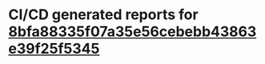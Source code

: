 # CI/CD generated reports for [8bfa88335f07a35e56cebebb43863e39f25f5345](https://github.com/hydephp/develop/commit/8bfa88335f07a35e56cebebb43863e39f25f5345)
